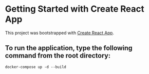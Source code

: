 # Getting Started with Create React App

This project was bootstrapped with [Create React App](https://github.com/facebook/create-react-app).

## To run the application, type the following command from the root directory: 
``` docker-compose up -d --build  ```